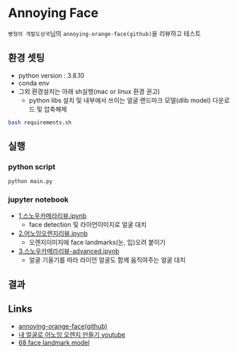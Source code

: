 # Annoying Face
`빵형의 개발도상국`님의 `annoying-orange-face(github)`을 리뷰하고 테스트 

## 환경 셋팅
 * python version : 3.8.10
 * conda env
 * 그외 환경설치는 아래 sh실행(mac or linux 환경 권고)
   * python libs 설치 및 내부에서 쓰이는 얼굴 랜드마크 모델(dlib model) 다운로드 및 압축해제
```bash
bash requirements.sh
```

## 실행
### python script
```bash
python main.py
```
### jupyter notebook
* [1.스노우카메라리뷰.ipynb](https://github.com/duc-ke/kaggle-playground-group/blob/main/1.annoying_face/jupyters/st1.%EC%8A%A4%EB%85%B8%EC%9A%B0%EC%B9%B4%EB%A9%94%EB%9D%BC%EB%A6%AC%EB%B7%B0%20-%20%EB%9D%BC%EC%9D%B4%EC%96%B8%EC%96%BC%EA%B5%B4%EB%A1%9C%EB%B0%94%EA%BF%94%EC%B9%98%EA%B8%B0.ipynb)
  * face detection 및 라이언이미지로 얼굴 대치 
* [2.어노잉오렌지리뷰.ipynb](https://github.com/duc-ke/kaggle-playground-group/blob/main/1.annoying_face/jupyters/st2.%EC%96%B4%EB%85%B8%EC%9E%89%EC%98%A4%EB%A0%8C%EC%A7%80%EB%A6%AC%EB%B7%B0.ipynb)
  * 오렌지이미지에 face landmarks(눈, 입)오려 붙이기
* [3.스노우카메라리뷰-advanced.ipynb](https://github.com/duc-ke/kaggle-playground-group/blob/main/1.annoying_face/jupyters/st3.%EC%8A%A4%EB%85%B8%EC%9A%B0%EC%B9%B4%EB%A9%94%EB%9D%BC%EB%A6%AC%EB%B7%B0%20-%20%EB%9D%BC%EC%9D%B4%EC%96%B8%EC%96%BC%EA%B5%B4%EB%A1%9C%EB%B0%94%EA%BF%94%EC%B9%98%EA%B8%B0-advanced.ipynb)
  * 얼굴 기울기를 따라 라이언 얼굴도 함께 움직여주는 얼굴 대치 

## 결과


## Links
* [annoying-orange-face(github)](https://github.com/kairess/annoying-orange-face)
* [내 얼굴로 어노잉 오렌지 만들기 youtube](https://www.youtube.com/watch?v=9VYUXchrMcM&t=178s)
* [68 face landmark model](https://github.com/davisking/dlib-models/blob/master/shape_predictor_68_face_landmarks.dat.bz2)

